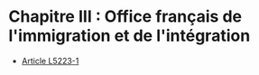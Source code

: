# Chapitre III : Office français de l'immigration et de l'intégration

* [Article L5223-1](./LEGIARTI000030957897.md)
